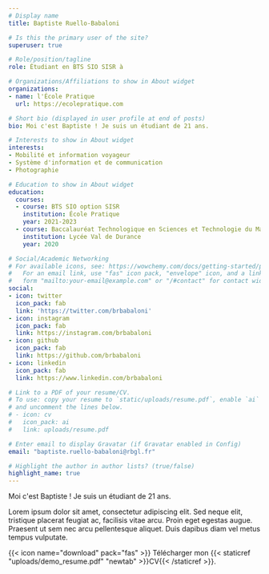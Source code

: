 ```yaml
---
# Display name
title: Baptiste Ruello-Babaloni

# Is this the primary user of the site?
superuser: true

# Role/position/tagline
role: Étudiant en BTS SIO SISR à

# Organizations/Affiliations to show in About widget
organizations:
- name: l'École Pratique
  url: https://ecolepratique.com

# Short bio (displayed in user profile at end of posts)
bio: Moi c'est Baptiste ! Je suis un étudiant de 21 ans.

# Interests to show in About widget
interests:
- Mobilité et information voyageur
- Système d'information et de communication
- Photographie

# Education to show in About widget
education:
  courses:
  - course: BTS SIO option SISR
    institution: École Pratique
    year: 2021-2023
  - course: Baccalauréat Technologique en Sciences et Technologie du Management et de la Gestion, spécialité Gestion Finance
    institution: Lycée Val de Durance
    year: 2020

# Social/Academic Networking
# For available icons, see: https://wowchemy.com/docs/getting-started/page-builder/#icons
#   For an email link, use "fas" icon pack, "envelope" icon, and a link in the
#   form "mailto:your-email@example.com" or "/#contact" for contact widget.
social:
- icon: twitter
  icon_pack: fab
  link: 'https://twitter.com/brbabaloni'
- icon: instagram
  icon_pack: fab
  link: https://instagram.com/brbabaloni
- icon: github
  icon_pack: fab
  link: https://github.com/brbabaloni
- icon: linkedin
  icon_pack: fab
  link: https://www.linkedin.com/brbabaloni

# Link to a PDF of your resume/CV.
# To use: copy your resume to `static/uploads/resume.pdf`, enable `ai` icons in `params.toml`, 
# and uncomment the lines below.
# - icon: cv
#   icon_pack: ai
#   link: uploads/resume.pdf

# Enter email to display Gravatar (if Gravatar enabled in Config)
email: "baptiste.ruello-babaloni@rbgl.fr"

# Highlight the author in author lists? (true/false)
highlight_name: true
---
```


Moi c'est Baptiste ! Je suis un étudiant de 21 ans.

Lorem ipsum dolor sit amet, consectetur adipiscing elit. Sed neque elit, tristique placerat feugiat ac, facilisis vitae arcu. Proin eget egestas augue. Praesent ut sem nec arcu pellentesque aliquet. Duis dapibus diam vel metus tempus vulputate.

{{< icon name="download" pack="fas" >}} Télécharger mon {{< staticref "uploads/demo_resume.pdf" "newtab" >}}CV{{< /staticref >}}.
